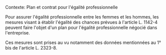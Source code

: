Contexte: Plan et contrat pour l'égalité professionnelle

Pour assurer l'égalité professionnelle entre les femmes et les hommes, les mesures visant à établir l'égalité des chances prévues à l'article L. 1142-4 peuvent faire l'objet d'un plan pour l'égalité professionnelle négocié dans l'entreprise.

Ces mesures sont prises au vu notamment des données mentionnées au 1° bis de l'article L. 2323-8.